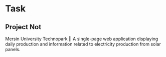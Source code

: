 # Task
## Project Not

Mersin University Technopark || A single-page web application displaying daily production and information related to electricity production from solar panels.
